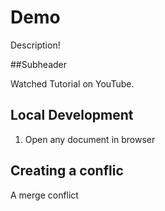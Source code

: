 # Demo
Description!

##Subheader

Watched Tutorial on YouTube.

## Local Development

1. Open any document in browser


## Creating a conflic
A merge conflict